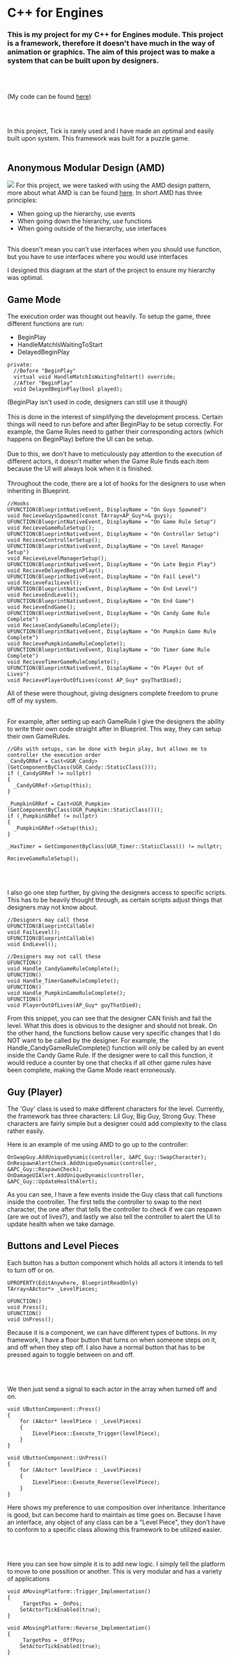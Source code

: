 # C++ for Engines

### This is my project for my C++ for Engines module. This project is a framework, therefore it doesn't have much in the way of animation or graphics. The aim of this project was to make a system that can be built upon by designers.
<br /><br />

(My code can be found [here](https://github.com/JamesNeville1/C4E-James-Neville/tree/main/Source/C4E_Neville))

<br /><br />

In this project, Tick is rarely used and I have made an optimal and easily built upon system. This framework was built for a puzzle game.
<br /><br />

## Anonymous Modular Design (AMD)
![](https://github.com/JamesNeville1/C4E-James-Neville/blob/main/AMD.png)
For this project, we were tasked with using the AMD design pattern, more about what AMD is can be found [here](https://izzet-dev.itch.io/the-gangs-all-here). In short AMD has three principles:
<br />
- When going up the hierarchy, use events
- When going down the hierarchy, use functions
- When going outside of the hierarchy, use interfaces
<br /><br />

This doesn't mean you can't use interfaces when you should use function, but you have to use interfaces where you would use interfaces

I designed this diagram at the start of the project to ensure my hierarchy was optimal.

## Game Mode
The execution order was thought out heavily. To setup the game, three different functions are run:
- BeginPlay
- HandleMatchIsWaitingToStart
- DelayedBeginPlay
```
private:
  //Before "BeginPlay"
  virtual void HandleMatchIsWaitingToStart() override;
  //After "BeginPlay"
  void DelayedBeginPlay(bool played);
```
(BeginPlay isn't used in code, designers can still use it though)
<br /><br />
This is done in the interest of simplifying the development process. 
Certain things will need to run before and after BeginPlay to be setup correctly. 
For example, the Game Rules need to gather their corresponding actors (which happens on BeginPlay) before the UI can be setup. 
<br /><br />
Due to this, we don't have to meticulously pay attention to the execution of different actors, it doesn't matter when the Game Rule finds each item because the UI will always look when it is finished.
<br /><br />
Throughout the code, there are a lot of hooks for the designers to use when inheriting in Blueprint.
```
//Hooks
UFUNCTION(BlueprintNativeEvent, DisplayName = "On Guys Spawned")
void RecieveGuysSpawned(const TArray<AP_Guy*>& guys);
UFUNCTION(BlueprintNativeEvent, DisplayName = "On Game Rule Setup")
void RecieveGameRuleSetup();
UFUNCTION(BlueprintNativeEvent, DisplayName = "On Controller Setup")
void RecieveControllerSetup();
UFUNCTION(BlueprintNativeEvent, DisplayName = "On Level Manager Setup")
void RecieveLevelManagerSetup();
UFUNCTION(BlueprintNativeEvent, DisplayName = "On Late Begin Play")
void RecieveDelayedBeginPlay();
UFUNCTION(BlueprintNativeEvent, DisplayName = "On Fail Level")
void RecieveFailLevel();
UFUNCTION(BlueprintNativeEvent, DisplayName = "On End Level")
void RecieveEndLevel();
UFUNCTION(BlueprintNativeEvent, DisplayName = "On End Game")
void RecieveEndGame();
UFUNCTION(BlueprintNativeEvent, DisplayName = "On Candy Game Rule Complete")
void RecieveCandyGameRuleComplete();
UFUNCTION(BlueprintNativeEvent, DisplayName = "On Pumpkin Game Rule Complete")
void RecievePumpkinGameRuleComplete();
UFUNCTION(BlueprintNativeEvent, DisplayName = "On Timer Game Rule Complete")
void RecieveTimerGameRuleComplete();
UFUNCTION(BlueprintNativeEvent, DisplayName = "On Player Out of Lives")
void RecievePlayerOutOfLives(const AP_Guy* guyThatDied);
```
All of these were thoughout, giving designers complete freedom to prune off of my system.
<br /><br />

For example, after setting up each GameRule I give the designers the ability to write their own code straight after in Blueprint. This way, they can setup their own GameRules.
```
//GRs with setups, can be done with begin play, but allows me to controller the execution order
_CandyGRRef = Cast<UGR_Candy>(GetComponentByClass(UGR_Candy::StaticClass()));
if (_CandyGRRef != nullptr)
{
  _CandyGRRef->Setup(this);
}

_PumpkinGRRef = Cast<UGR_Pumpkin>(GetComponentByClass(UGR_Pumpkin::StaticClass()));
if (_PumpkinGRRef != nullptr)
{
  _PumpkinGRRef->Setup(this);
}

_HasTimer = GetComponentByClass(UGR_Timer::StaticClass()) != nullptr;

RecieveGameRuleSetup();
```
<br /><br />

I also go one step further, by giving the designers access to specific scripts. This has to be heavily thought through, as certain scripts adjust things that designers may not know about.
```
//Designers may call these
UFUNCTION(BlueprintCallable)
void FailLevel();
UFUNCTION(BlueprintCallable)
void EndLevel();

//Designers may not call these
UFUNCTION()
void Handle_CandyGameRuleComplete();
UFUNCTION()
void Handle_TimerGameRuleComplete();
UFUNCTION()
void Handle_PumpkinGameRuleComplete();
UFUNCTION()
void PlayerOutOfLives(AP_Guy* guyThatDied);
```
From this snippet, you can see that the designer CAN finish and fail the level. What this does is obvious to the designer and should not break. 
On the other hand, the functions bellow cause very specific changes that I do NOT want to be called by the designer. For example, the Handle_CandyGameRuleComplete() function will only be called by an event inside the Candy Game Rule.
If the designer were to call this function, it would reduce a counter by one that checks if all other game rules have been complete, making the Game Mode react erroneously.

## Guy (Player)
The 'Guy' class is used to make different characters for the level. Currently, the framework has three characters: Lil Guy, Big Guy, Strong Guy. These characters are fairly simple but a designer could add complexity to the class rather easily.

Here is an example of me using AMD to go up to the controller:
```
OnSwapGuy.AddUniqueDynamic(controller, &APC_Guy::SwapCharacter);
OnRespawnAlertCheck.AddUniqueDynamic(controller, &APC_Guy::RespawnCheck);
OnDamageUIAlert.AddUniqueDynamic(controller, &APC_Guy::UpdateHealthAlert);
```
As you can see, I have a few events inside the Guy class that call functions inside the controller.
The first tells the controller to swap to the next character, the one after that tells the controller to check if we can respawn (are we out of lives?), and lastly we also tell the controller to alert the UI to update health when we take damage.



## Buttons and Level Pieces
Each button has a button component which holds all actors it intends to tell to turn off or on.
```
UPROPERTY(EditAnywhere, BlueprintReadOnly)
TArray<AActor*> _LevelPieces;

UFUNCTION()
void Press();
UFUNCTION()
void UnPress();
```
Because it is a component, we can have different types of buttons. In my framework, I have a floor button that turns on when someone steps on it, and off when they step off. I also have a normal button that has to be pressed again to toggle between on and off.

<br /><br />

We then just send a signal to each actor in the array when turned off and on.
```
void UButtonComponent::Press()
{
	for (AActor* levelPiece : _LevelPieces)
	{
		ILevelPiece::Execute_Trigger(levelPiece);
	}
}

void UButtonComponent::UnPress()
{
	for (AActor* levelPiece : _LevelPieces)
	{
		ILevelPiece::Execute_Reverse(levelPiece);
	}
}
```
Here shows my preference to use composition over inheritance. Inheritance is good, but can become hard to maintain as time goes on. 
Because I have an interface, any object of any class can be a "Level Piece", they don't have to conform to a specific class allowing this framework to be utilized easier.

<br /><br />

Here you can see how simple it is to add new logic. I simply tell the platform to move to one possition or another. This is very modular and has a variety of applications
```
void AMovingPlatform::Trigger_Implementation()
{
	_TargetPos = _OnPos;
	SetActorTickEnabled(true);
}

void AMovingPlatform::Reverse_Implementation()
{
	_TargetPos = _OffPos;
	SetActorTickEnabled(true);
}
```
